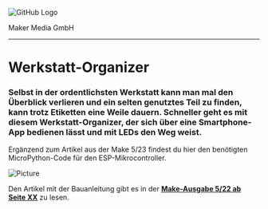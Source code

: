 ![GitHub Logo](http://www.heise.de/make/icons/make_logo.png)

Maker Media GmbH
*** 

# Werkstatt-Organizer

### Selbst in der ordentlichsten Werkstatt kann man mal den Überblick verlieren und ein selten genutztes Teil zu finden, kann trotz Etiketten eine Weile dauern. Schneller geht es mit diesem Werkstatt-Organizer, der sich über eine Smartphone-App bedienen lässt und mit LEDs den Weg weist.

Ergänzend zum Artikel aus der Make 5/23 findest du hier den benötigten MicroPython-Code für den ESP-Mikrocontroller.

![Picture](https://github.com/MakeMagazinDE/Werkstatt-Organizer/blob/main/werkstatt-banner.png)

Den Artikel mit der Bauanleitung gibt es in der **[Make-Ausgabe 5/22 ab Seite XX](https://www.heise.de/select/make/2023/5)** zu lesen.
